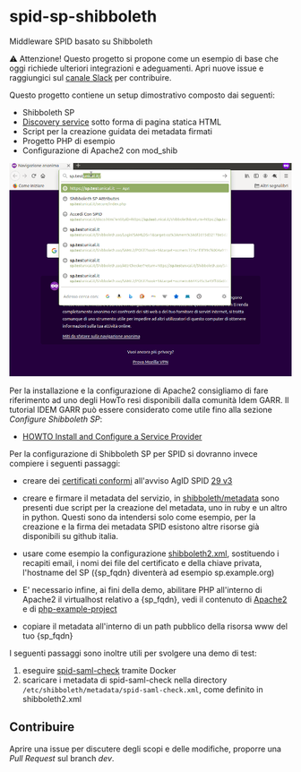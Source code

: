 # spid-sp-shibboleth
Middleware SPID basato su Shibboleth

⚠️ Attenzione! Questo progetto si propone come un esempio di base che oggi richiede ulteriori integrazioni e adeguamenti. Apri nuove issue e raggiungici sul [canale Slack](https://developersitalia.slack.com/archives/C73R3UQE8) per contribuire.

Questo progetto contiene un setup dimostrativo composto dai seguenti:

- Shibboleth SP
- [Discovery service](https://docs.oasis-open.org/security/saml/Post2.0/sstc-saml-idp-discovery.pdf) sotto forma di pagina statica HTML
- Script per la creazione guidata dei metadata firmati
- Progetto PHP di esempio
- Configurazione di Apache2 con mod_shib

![big picture](gallery/demo.gif)

Per la installazione e la configurazione di Apache2 consigliamo di fare
riferimento ad uno degli HowTo resi disponibili dalla comunità Idem GARR.
Il tutorial IDEM GARR può essere considerato come utile fino alla sezione
_Configure Shibboleth SP_:

 - [HOWTO Install and Configure a Service Provider](https://github.com/ConsortiumGARR/idem-tutorials#howto-install-and-configure-a-service-provider)

Per la configurazione di Shibboleth SP per SPID si dovranno invece compiere i seguenti passaggi:

- creare dei [certificati conformi](https://github.com/italia/spid-compliant-certificates) all'avviso AgID SPID [29 v3](https://www.agid.gov.it/sites/default/files/repository_files/spid-avviso-n29v3-specifiche_sp_pubblici_e_privati.pdf)

- creare e firmare il metadata del servizio, in [shibboleth/metadata](shibboleth/metadata) sono
  presenti due script per la creazione del metadata, uno in ruby e un altro in python.
  Questi sono da intendersi solo come esempio, per la creazione e la firma dei metadata SPID esistono altre risorse
  già disponibili su github italia.

- usare come esempio la configurazione
  [shibboleth2.xml](shibboleth/shibboleth2.xml), sostituendo i
  recapiti email, i nomi dei file del certificato e della chiave privata, l'hostname
  del SP ({sp_fqdn} diventerà ad esempio sp.example.org)

- E' necessario infine, ai fini della demo, abilitare PHP all'interno di Apache2 il virtualhost
  relativo a {sp_fqdn}, vedi il contenuto di [Apache2](Apache2/) e di [php-example-project](php-example-project/)

- copiare il metadata all'interno di un path pubblico della risorsa www del tuo {sp_fqdn}

I seguenti passaggi sono inoltre utili per svolgere una demo di test:

1. eseguire [spid-saml-check](https://github.com/italia/spid-saml-check) tramite Docker
2. scaricare i metadata di spid-saml-check nella directory `/etc/shibboleth/metadata/spid-saml-check.xml`, come definito in shibboleth2.xml


## Contribuire

Aprire una issue per discutere degli scopi e delle modifiche, proporre una _Pull Request_ sul branch _dev_.
